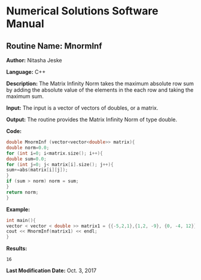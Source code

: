 # Numerical Solutions Software Manual

## **Routine Name:** MnormInf

**Author:** Nitasha Jeske

**Language:** C++

**Description:** The Matrix Infinity Norm takes the maximum absolute row sum by adding the absolute value of the elements in the each row and taking the maximum sum.

**Input:**  The input is a vector of vectors of doubles, or a matrix.

**Output:** The routine provides the Matrix Infinity Norm of type double.

**Code:**
```C++
double MnormInf (vector<vector<double>> matrix){
double norm=0.0;
for (int i=0; i<matrix.size(); i++){
double sum=0.0;
for (int j=0; j< matrix[i].size(); j++){
sum+=abs(matrix[i][j]);
}
if (sum > norm) norm = sum;
}
return norm;
}
```

**Example:**
```C++
int main(){
vector < vector < double >> matrix1 = {{-5,2,1},{1,2, -9}, {0, -4, 12}};
cout << MnormInf(matrix1) << endl;
}
```

**Results:**  
```
16
```

**Last Modification Date:** Oct. 3, 2017
